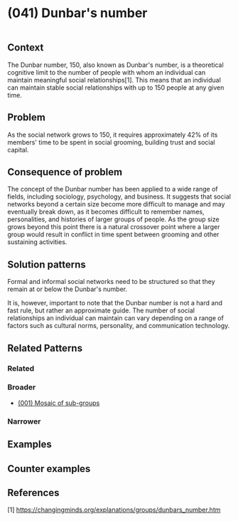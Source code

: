 # (041) Dunbar's number

<image>

## Context

The Dunbar number, 150, also known as Dunbar's number, is a theoretical cognitive limit to the number of people with whom an individual can maintain meaningful social relationships[1]. This means that an individual can maintain stable social relationships with up to 150 people at any given time.

## Problem

As the social network grows to 150, it requires approximately 42% of its members' time to be spent in social grooming, building trust and social capital. 

## Consequence of problem

The concept of the Dunbar number has been applied to a wide range of fields, including sociology, psychology, and business. It suggests that social networks beyond a certain size become more difficult to manage and may eventually break down, as it becomes difficult to remember names, personalities, and histories of larger groups of people.  As the group size grows beyond this point there is a natural crossover point where a larger group would result in conflict in time spent between grooming and other sustaining activities.

## Solution patterns

Formal and informal social networks need to be structured so that they remain at or below the Dunbar's number.

It is, however, important to note that the Dunbar number is not a hard and fast rule, but rather an approximate guide. The number of social relationships an individual can maintain can vary depending on a range of factors such as cultural norms, personality, and communication technology.

## Related Patterns

### Related

### Broader

* [(001) Mosaic of sub-groups]((001)%20Mosaic%20of%20sub-groups.md)

### Narrower


## Examples

<links to examples>

## Counter examples

<links to counter-examples>

## References

[1] https://changingminds.org/explanations/groups/dunbars_number.htm
